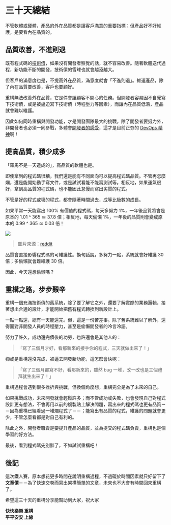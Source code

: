 # 三十天總結

不管軟體或硬體，產品的外在品質都是讓客戶滿意的重要指標；但產品好不好維護，是要看內在品質的。

## 品質改善，不進則退

既有程式碼的[技術債][Day 2]，如果沒有開發者察覺的話，就不容易改善。隨著軟體迭代過程，新功能不斷的開發，技術債的雪球也就會越滾越大。

但客戶的滿意度也是，不提高外在品質，滿意度就會「不進則退」。維運產品，除了內在品質要改善，客戶也要顧好。

重構無法改善外在品質，它是件會讓顧客不開心的任務。但開發者容易因不自覺寫下技術債，或是被逼迫寫下技術債（時程壓力等因素），而讓內在品質低落，產品就會難以維護。

因此如何同時重構與開發功能，才是開發團隊最大的挑戰。除了開發者要努力外，非開發者也必須一同參戰，多體會[開發者的感受][Day 3]，這才是目前正夯的 [DevOps 精神][DevOps]啊！

## 提高品質，積少成多

「羅馬不是一天造成的」，高品質的軟體也是。

即使拿到的程式碼很糟，我們還是能有不同面向可以提高程式碼品質。不管再怎麼爛，還是能開始動手寫文件，或是試試看能不能寫測試等。相反地，如果運氣很好，拿到高品質的程式碼，也不能因此怠慢而寫出劣質的程式。

不管是好的程式或壞的程式，都會隨著時間過去，成等比級數的成長。

如果平常一天能寫出 100% 有價值的程式碼，每天多努力 1%，一年後品質將會是原本的 1.01 ^ 365 ≅ 37.8 倍；相反地，每天偷懶 1%，一年後的品質則會變成原本的 0.99 ^ 365 ≅ 0.03 倍！

![](http://i.imgur.com/fN1aVVx.jpg)

> 圖片來源：[reddit](https://www.reddit.com/r/NoFap/comments/35ei80/heres_some_motivation_for_you_awesome_people/)

品質會直接影響程式碼的可維護性。換句話說，多努力一點，系統就會好維護 30 倍；多偷懶就會難維護 30 倍。

因此，今天還想偷懶嗎？

## 重構之路，步步艱辛

重構一個充滿技術債的舊系統，除了要了解它之外，還要了解實際的業務邏輯，接著想出合適的設計，才能開始把舊有程式轉換到新設計上。

一點一點還，總有一天能還完。但，這是一份苦差事。除了舊系統難以了解外，還得面對非開發人員的時程壓力，甚至是偷懶開發者的冷言冷語。

努力了許久，成功還完債後的功勞，也許還會是其他人的：

> 「寫了三個月才好，看那新來的接手你的程式，三天就做出來了！」

抑或是重構還沒完成，被逼去開發新功能，這怎麼會快呢：

> 「寫了三個月都寫不好，看那新來的，雖然 bug 一堆，改一改也是三個禮拜就生出來了！」

重構過程會遇到很多挫折與挑戰，但換個角度想，重構完全是為了未來的自己。

如果挑戰成功，未來開發就會輕鬆許多；而不管成功或失敗，也會發現自己對程式設計更有想法，不會再用以前的複製貼上解決問題，寫出來的程式碼也更有品質－－因為重構已經看過一堆爛程式了－－；能寫出有品質的程式，維護的問題就會更少，不管怎麼看都是對自己有利的。

除此之外，開發者職責是要提升產品的品質，並為提交的程式碼負責，重構也是個學習的好方法。

最後，看到程式碼先別醉了，不如試試重構吧！

## 後記

這次鐵人賽，原本想花更多時間在說明重構過程，不過礙於時間因素就只好留下了**文章債**－－為了快速交卷而寫出架構簡單的文章，未來也不大會有時間回來重構了。

希望這三十天的重構分享能幫助到大家，祝大家

**快快樂樂 重構**  
**平平安安 上線**

[DevOps]: /src/ironman-intro-of-ci/day01.md
[Day 2]: day02.md
[Day 3]: day03.md
